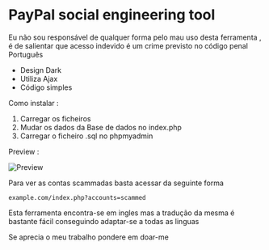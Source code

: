 # PayPal social engineering tool

Eu não sou responsável de qualquer forma pelo mau uso desta ferramenta , é de salientar que acesso indevido é um crime previsto no código penal Português


<ul>
  <li>Design Dark</li>
  <li>Utiliza Ajax</li>
  <li>Código simples</li>

   </ul>
    
    
 Como instalar : 
 
 <ol>
  <li>Carregar os ficheiros</li>
  <li>Mudar os dados da Base de dados no index.php</li>
  <li>Carregar o ficheiro .sql no phpmyadmin</li>

</ol>
Preview : 


![Preview](https://i.imgur.com/vIK9LRr.png)


Para ver as contas scammadas basta acessar da seguinte forma

```
example.com/index.php?accounts=scammed
```
Esta ferramenta encontra-se em ingles mas a tradução da mesma é bastante fácil conseguindo adaptar-se a todas as linguas

Se aprecia o meu trabalho pondere em doar-me

